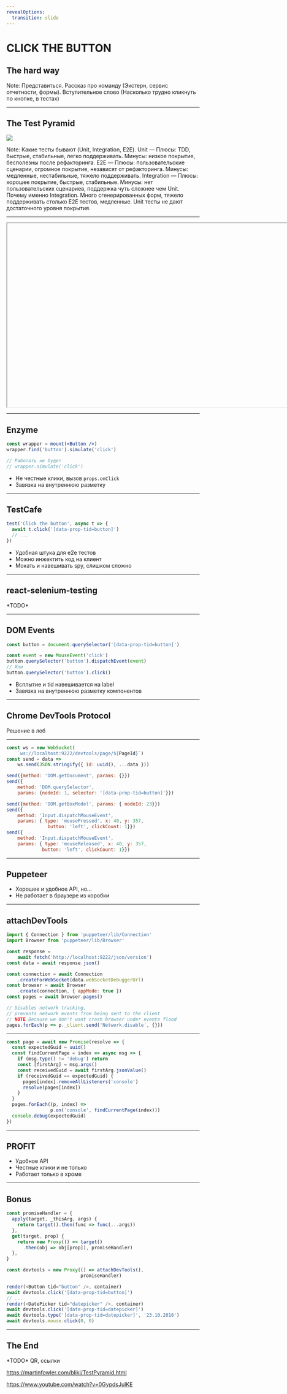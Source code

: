 ```yaml
---
revealOptions:
  transition: slide
---
```




# CLICK THE BUTTON

## The hard way

Note: Представиться. Рассказ про команду (Экстерн, сервис отчетности, формы). Вступительное слово (Насколько трудно кликнуть по кнопке, в тестах)

---

## The Test Pyramid

![](./pyramid.svg)

Note: Какие тесты бывают (Unit, Integration, E2E). Unit — Плюсы: TDD, быстрые, стабильные, легко поддерживать. Минусы: низкое покрытие, бесполезны после рефакторинга. E2E — Плюсы: пользовательские сценарии, огромное покрытие, независят от рефакторинга. Минусы: медленные, нестабильные, тяжело поддерживать. Integration — Плюсы: хорошее покрытие, быстрые, стабильные. Минусы: нет пользовательских сценариев, поддержка чуть сложнее чем Unit. Почему именно Integration. Много сгенерированных форм, тяжело поддерживать столько E2E тестов, медленные. Unit тесты не дают достаточного уровня покрытия.

---

<iframe width="853" height="480" data-src="https://www.youtube.com/embed/0GypdsJulKE?autoplay=1&controls=0&loop=1&playlist=0GypdsJulKE&showinfo=0"></iframe>

---

## Enzyme

```jsx
const wrapper = mount(<Button />)
wrapper.find('button').simulate('click')

// Работать не будет
// wrapper.simulate('click') 
```

- Не честные клики, вызов `props.onClick`
- Завязка на внутреннюю разметку

---

## TestCafe

```jsx
test('Click the button', async t => {
  await t.click('[data-prop-tid=button]')
  // ...
})
```

- Удобная штука для e2e тестов
- Можно инжектить код на клиент
- Мокать и навешивать spy, слишком сложно

---

## react-selenium-testing

\*TODO*

---

## DOM Events

```jsx
const button = document.querySelector('[data-prop-tid=button]')

const event = new MouseEvent('click')
button.querySelector('button').dispatchEvent(event)
// Или
button.querySelector('button').click()
```

- Всплытие и tid навешивается на label
- Завязка на внутреннюю разметку компонентов

---

## Chrome DevTools Protocol

Решение в лоб

---

```javascript
const ws = new WebSocket(
    `ws://localhost:9222/devtools/page/${PageId}`)
const send = data =>
	ws.send(JSON.stringify({ id: uuid(), ...data }))
```

```javascript
send({method: 'DOM.getDocument', params: {}})
send({
    method: 'DOM.querySelector',
    params: {nodeId: 1, selector: '[data-prop-tid=button]'}})
```

```javascript
send({method: 'DOM.getBoxModel', params: { nodeId: 23}})
send({
    method: 'Input.dispatchMouseEvent',
    params: { type: 'mousePressed', x: 40, y: 357,
               button: 'left', clickCount: 1}})
send({
    method: 'Input.dispatchMouseEvent',
    params: { type: 'mouseReleased', x: 40, y: 357,
             button: 'left', clickCount: 1}})
```



---

## Puppeteer 

- Хорошее и удобное API, но...
- Не работает в браузере из коробки

---

## attachDevTools

```javascript
import { Connection } from 'puppeteer/lib/Connection'
import Browser from 'puppeteer/lib/Browser'
```

```javascript
const response =
    await fetch('http://localhost:9222/json/version')
const data = await response.json()
```

```javascript
const connection = await Connection
	.createForWebSocket(data.webSocketDebuggerUrl)
const browser = await Browser
    .create(connection, { appMode: true })
const pages = await browser.pages()
```

```javascript
// Disables network tracking,
// prevents network events from being sent to the client
// NOTE Because we don't want crash browser under events flood
pages.forEach(p => p._client.send('Network.disable', {}))
```

---

```javascript
const page = await new Promise(resolve => {
  const expectedGuid = uuid()
  const findCurrentPage = index => async msg => {
    if (msg.type() != 'debug') return
    const [firstArg] = msg.args()
    const receivedGuid = await firstArg.jsonValue()
    if (receivedGuid == expectedGuid) {
      pages[index].removeAllListeners('console')
      resolve(pages[index])
    }
  }
  pages.forEach((p, index) =>
                p.on('console', findCurrentPage(index)))
  console.debug(expectedGuid)
})
```

---

## PROFIT

- Удобное API
- Честные клики и не только
- Работает только в хроме

---

## Bonus

```javascript
const promiseHandler = {
  apply(target, _thisArg, args) {
    return target().then(func => func(...args))
  },
  get(target, prop) {
    return new Proxy(() => target()
      .then(obj => obj[prop]), promiseHandler)
  },
}

const devtools = new Proxy(() => attachDevTools(),
                           promiseHandler)
```

```typescript
render(<Button tid="button" />, container)
await devtools.click('[data-prop-tid=button]')
// ...
render(<DatePicker tid="datepicker" />, container)
await devtools.click('[data-prop-tid=datepicker]')
await devtools.type('[data-prop-tid=datepicker]', '23.10.2018')
await devtools.mouse.click(0, 0)
```

---

## The End

\*TODO* QR, ссылки

https://martinfowler.com/bliki/TestPyramid.html

https://www.youtube.com/watch?v=0GypdsJulKE